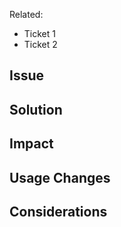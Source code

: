 <!--
IMPORTANT!

If you want to contribute content to the documentation, you should create a pull request in the timber/timber repository (https://github.com/timber/timber/). The documentation content lives in the **/docs/** folder of the Timber repository.

This repository (timber/docs) is only used to build the documentation site. It pulls the documentation content from the Timber repository.
-->

<!-- Remove this if no related tickets exist. -->
<!-- You can add the related ticket numbers here using #. Example: #2471 -->
Related:

- Ticket 1
- Ticket 2

## Issue
<!-- Description of the problem that this code change is solving -->

## Solution
<!-- Description of the solution that this code changes are introducing to the application. -->

## Impact
<!-- What impact will this have on the current codebase, performance, backwards compatibility? -->

## Usage Changes
<!-- Are there are any usage changes that we need to know about? If so, list them here so that we can integrate it in the release notes and developers know what usage changes are associated to your PR.
-->

## Considerations
<!-- As we do not live in an ideal world it's worth to share your thought on how we could make the solution even better. -->

